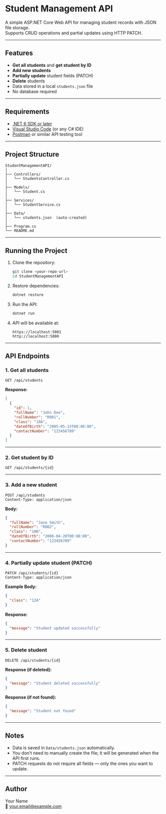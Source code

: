 # Student Management API

A simple ASP.NET Core Web API for managing student records with JSON file storage.  
Supports CRUD operations and partial updates using HTTP PATCH.

---

## Features
- **Get all students** and **get student by ID**
- **Add new students**
- **Partially update** student fields (PATCH)
- **Delete** students
- Data stored in a local `students.json` file
- No database required

---

## Requirements
- [.NET 6 SDK or later](https://dotnet.microsoft.com/en-us/download/dotnet)
- [Visual Studio Code](https://code.visualstudio.com/) (or any C# IDE)
- [Postman](https://www.postman.com/) or similar API testing tool

---

## Project Structure
```
StudentManagementAPI/
│
├── Controllers/
│   └── StudentsController.cs
│
├── Models/
│   └── Student.cs
│
├── Services/
│   └── StudentService.cs
│
├── Data/
│   └── students.json  (auto-created)
│
├── Program.cs
└── README.md
```

---

## Running the Project
1. Clone the repository:
   ```bash
   git clone <your-repo-url>
   cd StudentManagementAPI
   ```

2. Restore dependencies:
   ```bash
   dotnet restore
   ```

3. Run the API:
   ```bash
   dotnet run
   ```

4. API will be available at:
   ```
   https://localhost:5001
   http://localhost:5000
   ```

---

## API Endpoints

### 1. Get all students
```http
GET /api/students
```
**Response:**
```json
[
  {
    "id": 1,
    "fullName": "John Doe",
    "rollNumber": "R001",
    "class": "10A",
    "dateOfBirth": "2005-05-15T00:00:00",
    "contactNumber": "123456789"
  }
]
```

---

### 2. Get student by ID
```http
GET /api/students/{id}
```

---

### 3. Add a new student
```http
POST /api/students
Content-Type: application/json
```
**Body:**
```json
{
  "fullName": "Jane Smith",
  "rollNumber": "R002",
  "class": "10B",
  "dateOfBirth": "2006-04-20T00:00:00",
  "contactNumber": "123456789"
}
```

---

### 4. Partially update student (PATCH)
```http
PATCH /api/students/{id}
Content-Type: application/json
```
**Example Body:**
```json
{
  "class": "12A"
}
```
**Response:**
```json
{
  "message": "Student updated successfully"
}
```

---

### 5. Delete student
```http
DELETE /api/students/{id}
```
**Response (if deleted):**
```json
{
  "message": "Student deleted successfully"
}
```
**Response (if not found):**
```json
{
  "message": "Student not found"
}
```

---

## Notes
- Data is saved in `Data/students.json` automatically.
- You don’t need to manually create the file; it will be generated when the API first runs.
- PATCH requests do not require all fields — only the ones you want to update.

---

## Author
Your Name  
📧 your.email@example.com
